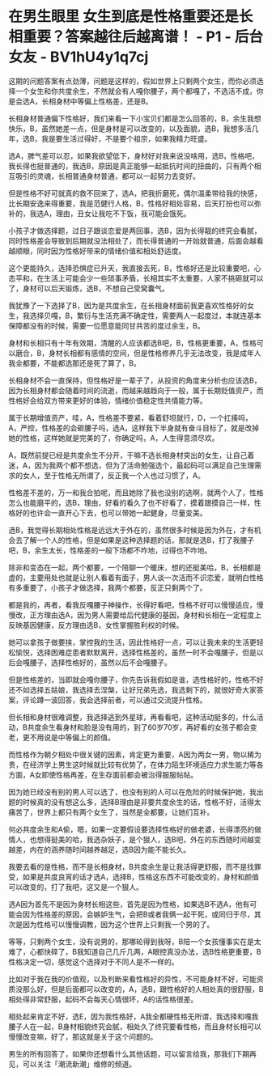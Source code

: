 # 在男生眼里 女生到底是性格重要还是长相重要？答案越往后越离谱！ - P1 - 后台女友 - BV1hU4y1q7cj

这期的问题答案有点劲薄，问题是这样的，假如世界上只剩两个女生，而你必须选择一个女生和你共度余生，不然就会有人嘎你腰子，两个都嘎了，不选活不成，你是会选A，长相身材中等偏上性格差，还是B。

长相身材普通偏下性格好，我们来看一下小宝贝们都是怎么回答的，B，余生我想快乐，B，虽然她差一点，但是身材是可以改变的，以及面貌，选B，我想多活几年，选B，我是要生活过得好，不是要个祖宗，如果我精力旺盛。

选A，脾气差可以忍，如果我欲望低下，身材好对我来说没啥用，选B，性格吧，我长得也挺普通的，我选B，原因是真正能够一起抵抗时间的扭曲的，只有两个相互吸引的灵魂，长相普通身材普通，都可以一起努力去变好。

但是性格不好可就真的救不回来了，选A，把我折磨死，偶尔温柔带给我的快感，比长期安逸来得重要，我是范健行人格，B，性格好相处容易，后天打扮也可以弥补的，我选A，理由，丑女让我吃不下饭，我可能会饿死。

小孩子才做选择题，过日子跟谈恋爱是两回事，选B，因为长得靓的终究会看腻，同时性格差会导致到后期就没法相处了，而长得普通的一开始就普通，后面会越看越顺眼，同时因为性格好带来的情绪价值和相处舒适度。

这个更能持久，选择恐惧症已升天，我直接去死，B，性格好还是比较重要吧，心态平和，在生活上可能会少一些琐事矛盾，长相其实不太重要，人家不挑砸就可以了，身材可以后天锻炼，选B，不想自己受窝囊气。

我犹豫了一下选择了B，因为是共度余生，在长相身材面前我更喜欢性格好的女生，我选择贝嘎，B，繁衍与生活充满不确定性，需要两人一起度过，本就连基本保障都没有的时候，需要一位愿意能同甘共苦的度过余生，B。

身材和长相只有十年有效期，清醒的人应该都选B吧，B，性格更重要，A，性格可以磨合，B，身材长相都有感情的空间，但是性格修养几乎无法改变，我是成年人我全都要，不能都选那还是死了算了，B。

长相身材不会一直保持，但性格好是一辈子了，从投资的角度来分析也应该选B，因为长相身材都会随着时间的流逝，而越来越趋向于一般，属于长期贬值资产，而性格好会给双方带来更好的体验，情绪价值稳定性共情能力等。

属于长期增值资产，哇，A，性格差不要紧，看着舒坦就行，D，一个扛揍吗，A，严控，性格差的会砸腰子吗，选A，这样我下半身就有奋斗目标了，就是改掉她的性格，这样她就是完美的了，你确定吗，A，人生得意须尽欢。

A，既然前提已经是共度余生不分开，干嘛不选长相身材突出的女生，让自己着迷，A，因为我两个都不想选，但为了活命勉强选个，最起码可以满足自己生理需求的女人，至于性格无所谓了，反正我一个人也过习惯了，A。

性格差不差的，万一和我合拍呢，而且她除了我也没别的选啊，就两个人了，性格怎么也能磨平的，选B，理由，好看的看久了也不好看了，摸着跟摸自己一样，性格好的也许会一直开心下去，也可以带她一起健身，尽量变美。

选B，我觉得长期相处性格是远远大于外在的，虽然很多时候是因为外在，才有机会去了解一个人的性格，但是如果是这种选择题的话，那就是选B，打了我腰子吧，B，余生太长，性格差的一般下场都不咋地，过得也不咋地。

除非和变态在一起，两个都要，一个陪聊一个暖床，想的还挺美哈，B，长相都是虚的，主要用处也就是让别人看着有面子，男人谈一次活而不识恋爱，就明白性格有多重要了，小孩子才做选择，我两个都要，反正只剩两个了。

都是我的，再者，看我反嘎腰子神操作，长得好看吧，性格不好可以慢慢适应，慢慢改，正方理由选A，因为男人需要给后代健康的基因，身材和长相在一定程度上反映基因健康，反方理由选B，女性掌握胜利权的时候。

她可以拿孩子做要挟，掌控我的生活，因此性格好一点，可以让我未来的生活更轻松愉悦，选择困难症患者默默离开，选择性格差的，虽然一时不会嘎腰子，但是以后会嘎腰子，选择性格好的，虽然以后不会嘎腰子。

但是性格差的，当即就会嘎你腰子，你先告诉我假如是谁，选性格好的，性格不好还不如选择五姑娘，我选择去涅槃，让好兄弟先选，我选剩下的，就很好奇大家答案，评论蹲一波回答，我会选择前者，可以通过交流提升性格。

但长相和身材很难调整，我选择逃到外星球，再看看吧，这种活动挺多的，什么活动，B共度余生看身材和脸是没有用的，到了60岁70岁，再好看的女孩子都会变老，更不用说是中等偏上的颜值。

而性格作为朝夕相处中很关键的因素，肯定更为重要，A因为两女一男，物以稀为贵，在经济学上男生这时候就比较有优势了，在体力陌生环境适应力求生能力等各方面，A女即使性格再差，在生存面前都会被治得服服帖帖。

因为她已经没有别的男人可以选了，也没有别的人可以在危险的时候保护她，我出题的时候真的没有想这么多，选择B理由是非要共度余生的话，性格不好，活得太痛苦了，世界上都只有两个女生了，当然是全都要，让她们互补。

何必共度余生和A偷，嗯，如果一定要假设要选择性格好的做老婆，长得漂亮的做情人，也想得挺美的哈，我选杂妖子，是个狠人，选B吧，外在的东西随时间越变越差，内在的涵养随时间越养越足，选B因为能不能长久。

我要去看的是性格，而不是长相身材，B共度余生是让我活得更舒服，而不是找罪受，如果是共度良宵的话才选A，选择B，性格这东西不可能改变的，身材和颜值可以改变的，打了我吧，这又是一个狠人。

选A因为首先不是因为身材长相这些，首先是因为性格，如果选B不选A，他有可能会因为性格差的原因，会嫉妒生气，会把B或者我俩一起干死，或同归于尽，其次是因为性格可以慢慢调教，因为这个世界上只剩我一个男的了。

等等，只剩两个女生，没有说男的，那哪轮得到我呀，B陪一个女孩懂事实在是太难了，心都快碎了，B我知道自己几斤几两，A眼控真没办法，选B性格更重要，B性格决定一切，感觉这个选择对于不同人是不一样的。

比如对于我在我的价值观，以及判断来看性格好的异性，不可能身材不好，可能资质没那么好，但是后面都可以改变的，A，选B，跟性格好的人相处真的很舒服，B相处得非常舒服，起码不会每天心情很坏，A的话性格很差。

相处起来肯定不好，选E，因为我性格好，A我全都硬性格无所谓，我选择和嘎我腰子人在一起，B身材相貌终究会腻，相处久了终究要看性格，而且身材长相可以慢慢改变嘛，好了，那这就是关于这个问题的。

男生的所有回答了，如果你还想看什么其他话题，可以留言给我，那我们下期再见，可以关注「潮流新潮」维修的频道。